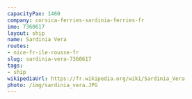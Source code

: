 ```yaml
---
capacityPax: 1460
company: corsica-ferries-sardinia-ferries-fr
imo: 7360617
layout: ship
name: Sardinia Vera
routes:
- nice-fr-ile-rousse-fr
slug: sardinia-vera-7360617
tags:
- ship
wikipediaUrl: https://fr.wikipedia.org/wiki/Sardinia_Vera
photo: /img/sardinia_vera.JPG
---
```

